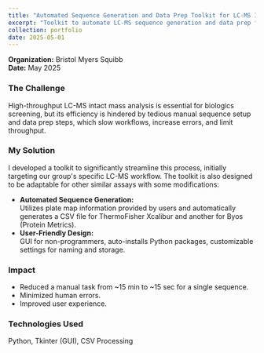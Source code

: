 ```yaml
---
title: "Automated Sequence Generation and Data Prep Toolkit for LC-MS Intact Mass Analysis of Antibody Biologics"
excerpt: "Toolkit to automate LC-MS sequence generation and data prep for antibody biologics. <br/><img src='/images/AI_enhanced_Data_communication.png'>"
collection: portfolio
date: 2025-05-01
---
```


**Organization:** Bristol Myers Squibb  
**Date:** May 2025

### The Challenge
High-throughput LC-MS intact mass analysis is essential for biologics screening, but its efficiency is hindered by tedious manual sequence setup and data prep steps, which slow workflows, increase errors, and limit throughput.

### My Solution
I developed a toolkit to significantly streamline this process, initially targeting our group's specific LC-MS workflow. The toolkit is also designed to be adaptable for other similar assays with some modifications:

- **Automated Sequence Generation:**  
  Utilizes plate map information provided by users and automatically generates a CSV file for ThermoFisher Xcalibur and another for Byos (Protein Metrics).
- **User-Friendly Design:**  
  GUI for non-programmers, auto-installs Python packages, customizable settings for naming and storage.

### Impact
- Reduced a manual task from ~15 min to ~15 sec for a single sequence.
- Minimized human errors.
- Improved user experience.

### Technologies Used
Python, Tkinter (GUI), CSV Processing
